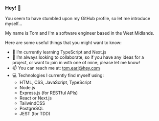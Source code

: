 ### Hey! 👋

You seem to have stumbled upon my GitHub profile, so let me introduce myself...

My name is Tom and I'm a software engineer based in the West Midlands.

Here are some useful things that you might want to know:

- 🌱 I’m currently learning TypeScript and Next.js
- 👯 I’m always looking to collaborate, so if you have any ideas for a project, or want to join in with one of mine, please let me know!
- 📫 You can reach me at: tom.earl@hey.com
- 💻 Technologies I currently find myself using:
  - HTML, CSS, JavaScript, TypeScript
  - Node.js
  - Express.js (for RESTful APIs)
  - React or Next.js
  - TailwindCSS
  - PostgreSQL
  - JEST (for TDD)
